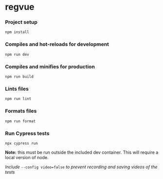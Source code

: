 # regvue

### Project setup

```
npm install
```

### Compiles and hot-reloads for development

```
npm run dev
```

### Compiles and minifies for production

```
npm run build
```

### Lints files

```
npm run lint
```

### Formats files

```
npm run format
```

### Run Cypress tests

```
npx cypress run
```

**Note:** this must be run outside the included dev container. This will require a local version of node.

_Include_ `--config video=false` _to prevent recording and saving videos of the tests_

